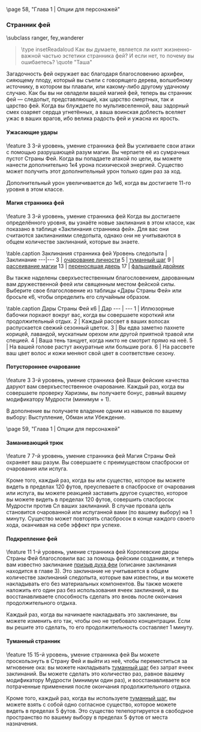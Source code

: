 \page 58, "Глава 1 | Опции для персонажей"
### Странник фей
\subclass ranger, fey_wanderer

> \type insetReadaloud
> Как вы думаете, является ли килт жизненно-важной частью эстетики странника фей? И если нет, то почему вы ошибаетесь?
> \quote "Таша"

Загадочность фей окружает вас благодаря благословению архифеи, сияющему плоду, который вы съели с говорящего дерева, волшебному источнику, в котором вы плавали, или какому-либо другому удачному случаю. Как бы вы ни овладели вашей магией фей, теперь вы странник фей — следопыт, представляющий, как царство смертных, так и царство фей. Когда вы блуждаете по мультивселенной, ваш задорный смех озаряет сердца угнетённых, а ваша воинская доблесть вселяет ужас в ваших врагов, ибо велика радость фей и ужасна их ярость.

#### Ужасающие удары
\feature 3
3-й уровень, умение странника фей
Вы усиливаете свои атаки с помощью разрушающей разум магии. Вы черпаете её из сумрачных пустот Страны Фей. Когда вы попадаете атакой по цели, вы можете нанести дополнительно 1к4 урона психической энергией. Существо может получить этот дополнительный урон только один раз за ход.

Дополнительный урон увеличивается до 1к6, когда вы достигаете 11-го уровня в этом классе.

#### Магия странника фей
\feature 3
3-й уровень, умение странника фей
Когда вы достигаете определённого уровня, вы узнаёте новые заклинания в этом классе, как показано в таблице «Заклинания странника фей». Для вас они считаются заклинаниями следопыта, однако они не учитываются в общем количестве заклинаний, которые вы знаете.

\table.caption Заклинания странника фей
Уровень следопыта | Заклинание
---|---
3 | [очарование личности](spell.charm_person)
5 | [туманный шаг](spell.misty_step)
9 | [рассеивание магии](spell.dispel_magic)
13 | [переносящая дверь](spell.dimension_door)
17 | [фальшивый двойник](spell.mislead)

Вы также наделены сверхъестественным благословением, дарованным вам дружественной феей или священным местом фейской силы. Выберите свое благословение из таблицы «Дары Страны Фей» или бросьте к6, чтобы определить его случайным образом.

\table.caption Дары Страны Фей 
к6 | Дар
--- | ---
1 | Иллюзорные бабочки порхают вокруг вас, когда вы совершаете короткий или продолжительный отдых.
2 | Каждый рассвет в ваших волосах распускается свежий сезонный цветок.
3 | Вы едва заметно пахнете корицей, лавандой, мускатным орехом или другой приятной травой или специей.
4 | Ваша тень танцует, когда никто не смотрит прямо на неё.
5 | На вашей голове растут аккуратные или большие рога.
6 | На рассвете ваш цвет волос и кожи меняют свой цвет в соответствие сезону.

#### Потустороннее очарование
\feature 3
3-й уровень, умение странника фей
Ваши фейские качества даруют вам сверхъестественное очарование. Каждый раз, когда вы совершаете проверку Харизмы, вы получаете бонус, равный вашему модификатору Мудрости (минимум + 1).

В дополнение вы получаете владение одним из навыков по вашему выбору: Выступление, Обман или Убеждение.

\page 59, "Глава 1 | Опции для персонажей"
#### Заманивающий трюк
\feature 7
7-й уровень, умение странника фей
Магия Страны Фей охраняет ваш разум. Вы совершаете с преимуществом спасброски от очарования или испуга.

Кроме того, каждый раз, когда вы или существо, которое вы можете видеть в пределах 120 футов, преуспеваете в спасброске от очарования или испуга, вы можете реакцией заставить другое существо, которое вы можете видеть в пределах 120 футов, совершить спасбросок Мудрости против Сл ваших заклинаний. В случае провала цель становится очарованной или испуганной вами (по вашему выбору) на 1 минуту. Существо может повторять спасбросок в конце каждого своего хода, оканчивая на себе эффект при успехе.

#### Подкрепление фей
\feature 11
1-й уровень, умение странника фей
Королевские дворы Страны Фей благословили вас за помощь фейским созданиям, и теперь вам известно заклинание [призыв духа феи](spell.summon_fey) (описание заклинания находится в главе 3). Это заклинание не учитывается в общем количестве заклинаний следопыта, которые вам известны, и вы можете накладывать его без материальных компонентов. Вы также можете наложить его один раз без использования ячеек заклинаний, и вы восстанавливаете способность сделать это вновь после окончания продолжительного отдыха.

Каждый раз, когда вы начинаете накладывать это заклинание, вы можете изменить его так, чтобы оно не требовало концентрации. Если вы решите это сделать, то его продолжительность составляет 1 минуту.

#### Туманный странник
\feature 15
15-й уровень, умение странника фей
Вы можете проскользнуть в Страну Фей и выйти из неё, чтобы переместиться за мгновение ока: вы можете накладывать [туманный шаг](spell.misty_step) без затрат ячеек заклинаний. Вы можете сделать это количество раз, равное вашему модификатору Мудрости (минимум один раз), и восстанавливаете все потраченные применения после окончания продолжительного отдыха.

Кроме того, каждый раз, когда вы используете [туманный шаг](spell.misty_step), вы можете взять с собой одно согласное существо, которое можете видеть в пределах 5 футов. Это существо телепортируется в свободное пространство по вашему выбору в пределах 5 футов от места назначения.
